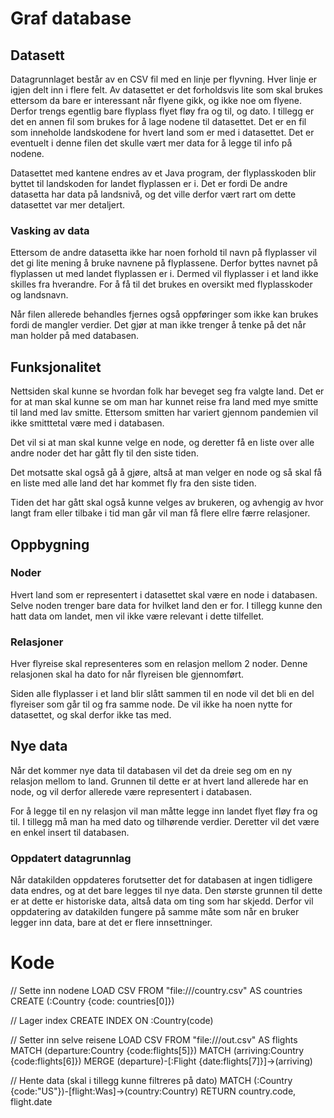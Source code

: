 # Graf database

## Datasett

Datagrunnlaget består av en CSV fil med en linje per flyvning. Hver linje er igjen delt inn i flere felt. Av datasettet er det forholdsvis lite som skal brukes ettersom da bare er interessant når flyene gikk, og ikke noe om flyene. Derfor trengs egentlig bare flyplass flyet fløy fra og til, og dato. I tillegg er det en annen fil som brukes for å lage nodene til datasettet. Det er en fil som inneholde landskodene for hvert land som er med i datasettet. Det er eventuelt i denne filen det skulle vært mer data for å legge til info på nodene.

Datasettet med kantene endres av et Java program, der flyplasskoden blir byttet til landskoden for landet flyplassen er i. Det er fordi De andre datasetta har data på landsnivå, og det ville derfor vært rart om dette datasettet var mer detaljert.


### Vasking av data
Ettersom de andre datasetta ikke har noen forhold til navn på flyplasser vil det gi lite mening å bruke navnene på flyplassene. Derfor byttes navnet på flyplassen ut med landet flyplassen er i. Dermed vil flyplasser i et land ikke skilles fra hverandre. For å få til det brukes en oversikt med flyplasskoder og landsnavn.

Når filen allerede behandles fjernes også oppføringer som ikke kan brukes fordi de mangler verdier. Det gjør at man ikke trenger å tenke på det når man holder på med databasen.

## Funksjonalitet
Nettsiden skal kunne se hvordan folk har beveget seg fra valgte land. Det er for at man skal kunne se om man har kunnet reise fra land med mye smitte til land med lav smitte. Ettersom smitten har variert gjennom pandemien vil ikke smitttetal være med i databasen.

Det vil si at man skal kunne velge en node, og deretter få en liste over alle andre noder det har gått fly til den siste tiden.

Det motsatte skal også gå å gjøre, altså at man velger en node og så skal få en liste med alle land det har kommet fly fra den siste tiden.

Tiden det har gått skal også kunne velges av brukeren, og avhengig av hvor langt fram eller tilbake i tid man går vil man få flere ellre færre relasjoner.


## Oppbygning

### Noder
Hvert land som er representert i datasettet skal være en node i databasen. Selve noden trenger bare data for hvilket land den er for. I tillegg kunne den hatt data om landet, men vil ikke være relevant i dette tilfellet.

### Relasjoner
Hver flyreise skal representeres som en relasjon mellom 2 noder. Denne relasjonen skal ha dato for når flyreisen ble gjennomført.

Siden alle flyplasser i et land blir slått sammen til en node vil det bli en del flyreiser som går til og fra samme node. De vil ikke ha noen nytte for datasettet, og skal derfor ikke tas med.

## Nye data
Når det kommer nye data til databasen vil det da dreie seg om en ny relasjon mellom to land. Grunnen til dette er at hvert land allerede har en node, og vil derfor allerede være representert i databasen.

For å legge til en ny relasjon vil man måtte legge inn landet flyet fløy fra og til. I tillegg må man ha med dato og tilhørende verdier. Deretter vil det være en enkel insert til databasen.

### Oppdatert datagrunnlag
Når datakilden oppdateres forutsetter det for databasen at ingen tidligere data endres, og at det bare legges til nye data. Den største grunnen til dette er at dette er historiske data, altså data om ting som har skjedd. Derfor vil oppdatering av datakilden fungere på samme måte som når en bruker legger inn data, bare at det er flere innsettninger.

# Kode
// Sette inn nodene
LOAD CSV FROM "file:///country.csv" AS countries CREATE (:Country {code: countries[0]})

// Lager index
CREATE INDEX ON :Country(code)

// Setter inn selve reisene
LOAD CSV FROM "file:///out.csv" AS flights MATCH (departure:Country {code:flights[5]}) MATCH (arriving:Country {code:flights[6]}) MERGE (departure)-[:Flight {date:flights[7]}]->(arriving)


// Hente data (skal i tillegg kunne filtreres på dato)
MATCH (:Country {code:"US"})-[flight:Was]->(country:Country) RETURN country.code, flight.date